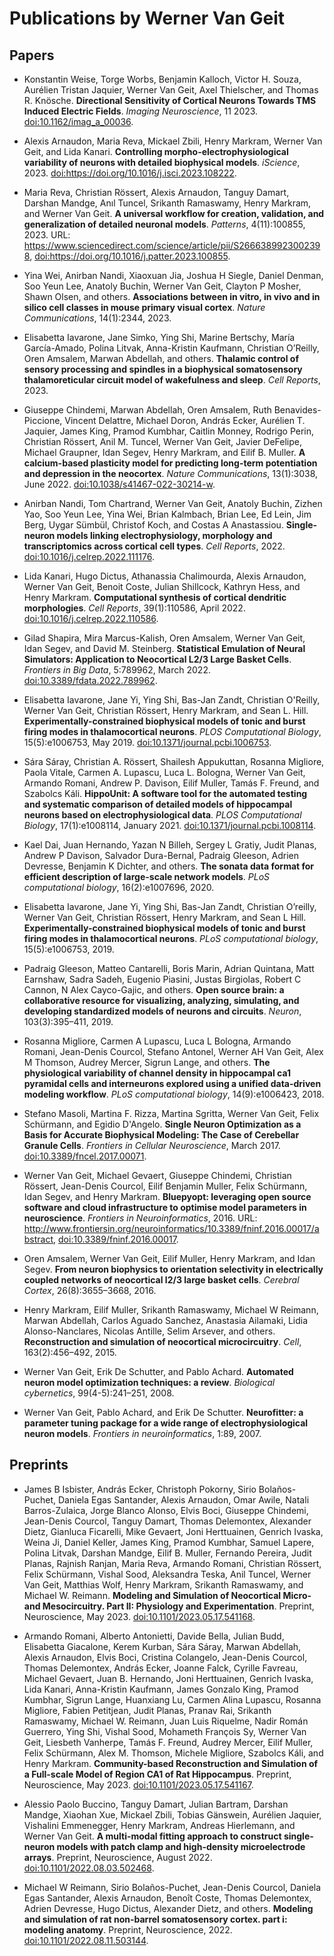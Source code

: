 
# Publications by Werner Van Geit


## Papers


* Konstantin Weise, Torge Worbs, Benjamin Kalloch, Victor H\. Souza, Aurélien Tristan Jaquier, Werner Van Geit, Axel Thielscher, and Thomas R\. Knösche\.
**Directional Sensitivity of Cortical Neurons Towards TMS Induced Electric Fields**\.
*Imaging Neuroscience*, 11 2023\.
[doi:10\.1162/imag\_a\_00036](https://doi.org/10.1162/imag_a_00036)\.  

* Alexis Arnaudon, Maria Reva, Mickael Zbili, Henry Markram, Werner Van Geit, and Lida Kanari\.
**Controlling morpho\-electrophysiological variability of neurons with detailed biophysical models**\.
*iScience*, 2023\.
[doi:https://doi\.org/10\.1016/j\.isci\.2023\.108222](https://doi.org/https://doi.org/10.1016/j.isci.2023.108222)\.  

* Maria Reva, Christian Rössert, Alexis Arnaudon, Tanguy Damart, Darshan Mandge, Anıl Tuncel, Srikanth Ramaswamy, Henry Markram, and Werner Van Geit\.
**A universal workflow for creation, validation, and generalization of detailed neuronal models**\.
*Patterns*, 4\(11\):100855, 2023\.
URL: [https://www\.sciencedirect\.com/science/article/pii/S2666389923002398](https://www.sciencedirect.com/science/article/pii/S2666389923002398), [doi:https://doi\.org/10\.1016/j\.patter\.2023\.100855](https://doi.org/https://doi.org/10.1016/j.patter.2023.100855)\.  

* Yina Wei, Anirban Nandi, Xiaoxuan Jia, Joshua H Siegle, Daniel Denman, Soo Yeun Lee, Anatoly Buchin, Werner Van Geit, Clayton P Mosher, Shawn Olsen, and others\.
**Associations between in vitro, in vivo and in silico cell classes in mouse primary visual cortex**\.
*Nature Communications*, 14\(1\):2344, 2023\.  

* Elisabetta Iavarone, Jane Simko, Ying Shi, Marine Bertschy, María García\-Amado, Polina Litvak, Anna\-Kristin Kaufmann, Christian O’Reilly, Oren Amsalem, Marwan Abdellah, and others\.
**Thalamic control of sensory processing and spindles in a biophysical somatosensory thalamoreticular circuit model of wakefulness and sleep**\.
*Cell Reports*, 2023\.  

* Giuseppe Chindemi, Marwan Abdellah, Oren Amsalem, Ruth Benavides\-Piccione, Vincent Delattre, Michael Doron, András Ecker, Aurélien T\. Jaquier, James King, Pramod Kumbhar, Caitlin Monney, Rodrigo Perin, Christian Rössert, Anil M\. Tuncel, Werner Van Geit, Javier DeFelipe, Michael Graupner, Idan Segev, Henry Markram, and Eilif B\. Muller\.
**A calcium\-based plasticity model for predicting long\-term potentiation and depression in the neocortex**\.
*Nature Communications*, 13\(1\):3038, June 2022\.
[doi:10\.1038/s41467\-022\-30214\-w](https://doi.org/10.1038/s41467-022-30214-w)\.  

* Anirban Nandi, Tom Chartrand, Werner Van Geit, Anatoly Buchin, Zizhen Yao, Soo Yeun Lee, Yina Wei, Brian Kalmbach, Brian Lee, Ed Lein, Jim Berg, Uygar Sümbül, Christof Koch, and Costas A Anastassiou\.
**Single\-neuron models linking electrophysiology, morphology and transcriptomics across cortical cell types**\.
*Cell Reports*, 2022\.
[doi:10\.1016/j\.celrep\.2022\.111176](https://doi.org/10.1016/j.celrep.2022.111176)\.  

* Lida Kanari, Hugo Dictus, Athanassia Chalimourda, Alexis Arnaudon, Werner Van Geit, Benoit Coste, Julian Shillcock, Kathryn Hess, and Henry Markram\.
**Computational synthesis of cortical dendritic morphologies**\.
*Cell Reports*, 39\(1\):110586, April 2022\.
[doi:10\.1016/j\.celrep\.2022\.110586](https://doi.org/10.1016/j.celrep.2022.110586)\.  

* Gilad Shapira, Mira Marcus\-Kalish, Oren Amsalem, Werner Van Geit, Idan Segev, and David M\. Steinberg\.
**Statistical Emulation of Neural Simulators: Application to Neocortical L2/3 Large Basket Cells**\.
*Frontiers in Big Data*, 5:789962, March 2022\.
[doi:10\.3389/fdata\.2022\.789962](https://doi.org/10.3389/fdata.2022.789962)\.  

* Elisabetta Iavarone, Jane Yi, Ying Shi, Bas\-Jan Zandt, Christian O'Reilly, Werner Van Geit, Christian Rössert, Henry Markram, and Sean L\. Hill\.
**Experimentally\-constrained biophysical models of tonic and burst firing modes in thalamocortical neurons**\.
*PLOS Computational Biology*, 15\(5\):e1006753, May 2019\.
[doi:10\.1371/journal\.pcbi\.1006753](https://doi.org/10.1371/journal.pcbi.1006753)\.  

* Sára Sáray, Christian A\. Rössert, Shailesh Appukuttan, Rosanna Migliore, Paola Vitale, Carmen A\. Lupascu, Luca L\. Bologna, Werner Van Geit, Armando Romani, Andrew P\. Davison, Eilif Muller, Tamás F\. Freund, and Szabolcs Káli\.
**HippoUnit: A software tool for the automated testing and systematic comparison of detailed models of hippocampal neurons based on electrophysiological data**\.
*PLOS Computational Biology*, 17\(1\):e1008114, January 2021\.
[doi:10\.1371/journal\.pcbi\.1008114](https://doi.org/10.1371/journal.pcbi.1008114)\.  

* Kael Dai, Juan Hernando, Yazan N Billeh, Sergey L Gratiy, Judit Planas, Andrew P Davison, Salvador Dura\-Bernal, Padraig Gleeson, Adrien Devresse, Benjamin K Dichter, and others\.
**The sonata data format for efficient description of large\-scale network models**\.
*PLoS computational biology*, 16\(2\):e1007696, 2020\.  

* Elisabetta Iavarone, Jane Yi, Ying Shi, Bas\-Jan Zandt, Christian O’reilly, Werner Van Geit, Christian Rössert, Henry Markram, and Sean L Hill\.
**Experimentally\-constrained biophysical models of tonic and burst firing modes in thalamocortical neurons**\.
*PLoS computational biology*, 15\(5\):e1006753, 2019\.  

* Padraig Gleeson, Matteo Cantarelli, Boris Marin, Adrian Quintana, Matt Earnshaw, Sadra Sadeh, Eugenio Piasini, Justas Birgiolas, Robert C Cannon, N Alex Cayco\-Gajic, and others\.
**Open source brain: a collaborative resource for visualizing, analyzing, simulating, and developing standardized models of neurons and circuits**\.
*Neuron*, 103\(3\):395–411, 2019\.  

* Rosanna Migliore, Carmen A Lupascu, Luca L Bologna, Armando Romani, Jean\-Denis Courcol, Stefano Antonel, Werner AH Van Geit, Alex M Thomson, Audrey Mercer, Sigrun Lange, and others\.
**The physiological variability of channel density in hippocampal ca1 pyramidal cells and interneurons explored using a unified data\-driven modeling workflow**\.
*PLoS computational biology*, 14\(9\):e1006423, 2018\.  

* Stefano Masoli, Martina F\. Rizza, Martina Sgritta, Werner Van Geit, Felix Schürmann, and Egidio D'Angelo\.
**Single Neuron Optimization as a Basis for Accurate Biophysical Modeling: The Case of Cerebellar Granule Cells**\.
*Frontiers in Cellular Neuroscience*, March 2017\.
[doi:10\.3389/fncel\.2017\.00071](https://doi.org/10.3389/fncel.2017.00071)\.  

* Werner Van Geit, Michael Gevaert, Giuseppe Chindemi, Christian Rössert, Jean\-Denis Courcol, Eilif Benjamin Muller, Felix Schürmann, Idan Segev, and Henry Markram\.
**Bluepyopt: leveraging open source software and cloud infrastructure to optimise model parameters in neuroscience**\.
*Frontiers in Neuroinformatics*, 2016\.
URL: [http://www\.frontiersin\.org/neuroinformatics/10\.3389/fninf\.2016\.00017/abstract](http://www.frontiersin.org/neuroinformatics/10.3389/fninf.2016.00017/abstract), [doi:10\.3389/fninf\.2016\.00017](https://doi.org/10.3389/fninf.2016.00017)\.  

* Oren Amsalem, Werner Van Geit, Eilif Muller, Henry Markram, and Idan Segev\.
**From neuron biophysics to orientation selectivity in electrically coupled networks of neocortical l2/3 large basket cells**\.
*Cerebral Cortex*, 26\(8\):3655–3668, 2016\.  

* Henry Markram, Eilif Muller, Srikanth Ramaswamy, Michael W Reimann, Marwan Abdellah, Carlos Aguado Sanchez, Anastasia Ailamaki, Lidia Alonso\-Nanclares, Nicolas Antille, Selim Arsever, and others\.
**Reconstruction and simulation of neocortical microcircuitry**\.
*Cell*, 163\(2\):456–492, 2015\.  

* Werner Van Geit, Erik De Schutter, and Pablo Achard\.
**Automated neuron model optimization techniques: a review**\.
*Biological cybernetics*, 99\(4\-5\):241–251, 2008\.  

* Werner Van Geit, Pablo Achard, and Erik De Schutter\.
**Neurofitter: a parameter tuning package for a wide range of electrophysiological neuron models**\.
*Frontiers in neuroinformatics*, 1:89, 2007\.  


## Preprints


* James B Isbister, András Ecker, Christoph Pokorny, Sirio Bolaños\-Puchet, Daniela Egas Santander, Alexis Arnaudon, Omar Awile, Natali Barros\-Zulaica, Jorge Blanco Alonso, Elvis Boci, Giuseppe Chindemi, Jean\-Denis Courcol, Tanguy Damart, Thomas Delemontex, Alexander Dietz, Gianluca Ficarelli, Mike Gevaert, Joni Herttuainen, Genrich Ivaska, Weina Ji, Daniel Keller, James King, Pramod Kumbhar, Samuel Lapere, Polina Litvak, Darshan Mandge, Eilif B\. Muller, Fernando Pereira, Judit Planas, Rajnish Ranjan, Maria Reva, Armando Romani, Christian Rössert, Felix Schürmann, Vishal Sood, Aleksandra Teska, Anil Tuncel, Werner Van Geit, Matthias Wolf, Henry Markram, Srikanth Ramaswamy, and Michael W\. Reimann\.
**Modeling and Simulation of Neocortical Micro\- and Mesocircuitry\. Part II: Physiology and Experimentation**\.
Preprint, Neuroscience, May 2023\.
[doi:10\.1101/2023\.05\.17\.541168](https://doi.org/10.1101/2023.05.17.541168)\.  

* Armando Romani, Alberto Antonietti, Davide Bella, Julian Budd, Elisabetta Giacalone, Kerem Kurban, Sára Sáray, Marwan Abdellah, Alexis Arnaudon, Elvis Boci, Cristina Colangelo, Jean\-Denis Courcol, Thomas Delemontex, András Ecker, Joanne Falck, Cyrille Favreau, Michael Gevaert, Juan B\. Hernando, Joni Herttuainen, Genrich Ivaska, Lida Kanari, Anna\-Kristin Kaufmann, James Gonzalo King, Pramod Kumbhar, Sigrun Lange, Huanxiang Lu, Carmen Alina Lupascu, Rosanna Migliore, Fabien Petitjean, Judit Planas, Pranav Rai, Srikanth Ramaswamy, Michael W\. Reimann, Juan Luis Riquelme, Nadir Román Guerrero, Ying Shi, Vishal Sood, Mohameth François Sy, Werner Van Geit, Liesbeth Vanherpe, Tamás F\. Freund, Audrey Mercer, Eilif Muller, Felix Schürmann, Alex M\. Thomson, Michele Migliore, Szabolcs Káli, and Henry Markram\.
**Community\-based Reconstruction and Simulation of a Full\-scale Model of Region CA1 of Rat Hippocampus**\.
Preprint, Neuroscience, May 2023\.
[doi:10\.1101/2023\.05\.17\.541167](https://doi.org/10.1101/2023.05.17.541167)\.  

* Alessio Paolo Buccino, Tanguy Damart, Julian Bartram, Darshan Mandge, Xiaohan Xue, Mickael Zbili, Tobias Gänswein, Aurélien Jaquier, Vishalini Emmenegger, Henry Markram, Andreas Hierlemann, and Werner Van Geit\.
**A multi\-modal fitting approach to construct single\-neuron models with patch clamp and high\-density microelectrode arrays**\.
Preprint, Neuroscience, August 2022\.
[doi:10\.1101/2022\.08\.03\.502468](https://doi.org/10.1101/2022.08.03.502468)\.  

* Michael W Reimann, Sirio Bolaños\-Puchet, Jean\-Denis Courcol, Daniela Egas Santander, Alexis Arnaudon, Benoît Coste, Thomas Delemontex, Adrien Devresse, Hugo Dictus, Alexander Dietz, and others\.
**Modeling and simulation of rat non\-barrel somatosensory cortex\. part i: modeling anatomy**\.
Preprint, Neuroscience, 2022\.
[doi:10\.1101/2022\.08\.11\.503144](https://doi.org/10.1101/2022.08.11.503144)\.  


    